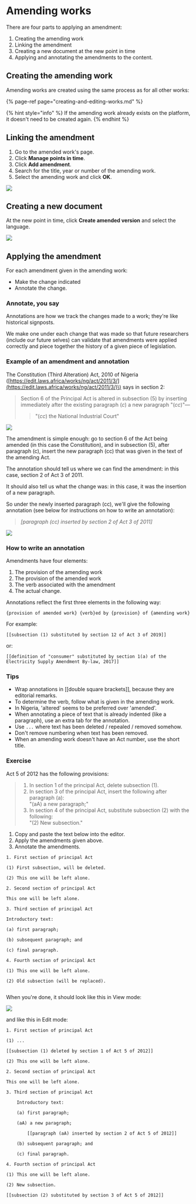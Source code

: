 # Amending works

There are four parts to applying an amendment:

1. Creating the amending work
2. Linking the amendment
3. Creating a new document at the new point in time
4. Applying and annotating the amendments to the content.

## Creating the amending work

Amending works are created using the same process as for all other works:

{% page-ref page="creating-and-editing-works.md" %}

{% hint style="info" %}
If the amending work already exists on the platform, it doesn't need to be created again.
{% endhint %}

## Linking the amendment

1. Go to the amended work's page.
2. Click **Manage points in time**.
3. Click **Add amendment**.
4. Search for the title, year or number of the amending work.
5. Select the amending work and click **OK**.

![](../.gitbook/assets/image%20%2810%29.png)

## Creating a new document

At the new point in time, click **Create amended version** and select the language.

![](../.gitbook/assets/image%20%2812%29.png)

## Applying the amendment

For each amendment given in the amending work:

* Make the change indicated
* Annotate the change.

### Annotate, you say

Annotations are how we track the changes made to a work; they're like historical signposts.

We make one under each change that was made so that future researchers \(include our future selves\) can validate that amendments were applied correctly and piece together the history of a given piece of legislation.

### Example of an amendment and annotation

The Constitution \(Third Alteration\) Act, 2010 of Nigeria \([https://edit.laws.africa/works/ng/act/2011/3/](https://edit.laws.africa/works/ng/act/2011/3/)\) says in section 2:

> Section 6 of the Principal Act is altered in subsection \(5\) by inserting immediately after the existing paragraph \(_c_\) a new paragraph "\(_cc_\)"―
>
> > "\(_cc_\) the National Industrial Court"

![](../.gitbook/assets/image%20%2811%29.png)

The amendment is simple enough: go to section 6 of the Act being amended \(in this case the Constitution\), and in subsection \(5\), after paragraph \(c\), insert the new paragraph \(cc\) that was given in the text of the amending Act.

The annotation should tell us where we can find the amendment: in this case, section 2 of Act 3 of 2011. 

It should also tell us what the change was: in this case, it was the insertion of a new paragraph. 

So under the newly inserted paragraph \(cc\), we'll give the following annotation \(see below for instructions on how to write an annotation\):

> _\[paragraph \(cc\) inserted by section 2 of Act 3 of 2011\]_

![](../.gitbook/assets/image%20%281%29.png)

### How to write an annotation

Amendments have four elements:

1. The provision of the amending work
2. The provision of the amended work
3. The verb associated with the amendment
4. The actual change.

Annotations reflect the first three elements in the following way:

```text
{provision of amended work} {verb}ed by {provision} of {amending work}
```

For example:

```text
[[subsection (1) substituted by section 12 of Act 3 of 2019]]
```

or:

```text
[[definition of "consumer" substituted by section 1(a) of the Electricity Supply Amendment By-law, 2017]]
```

### Tips

* Wrap annotations in \[\[double square brackets\]\], because they are editorial remarks.
* To determine the verb, follow what is given in the amending work.
* In Nigeria, 'altered' seems to be preferred over 'amended'.
* When annotating a piece of text that is already indented \(like a paragraph\),  use an extra tab for the annotation.
* Use `...` where text has been deleted / repealed / removed somehow.
* Don't remove numbering when text has been removed.
* When an amending work doesn't have an Act number, use the short title.

### Exercise

Act 5 of 2012 has the following provisions: 

> 1. In section 1 of the principal Act, delete subsection \(1\).   
> 2. In section 3 of the principal Act, insert the following after paragraph \(a\):   
>     "\(aA\) a new paragraph;"  
> 3. In section 4 of the principal Act, substitute subsection \(2\) with the following:   
>     "\(2\) New subsection."

1. Copy and paste the text below into the editor.
2. Apply the amendments given above.
3. Annotate the amendments.

```text
1. First section of principal Act

(1) First subsection, will be deleted.

(2) This one will be left alone.

2. Second section of principal Act

This one will be left alone.

3. Third section of principal Act

Introductory text:

(a) first paragraph;

(b) subsequent paragraph; and

(c) final paragraph.

4. Fourth section of principal Act

(1) This one will be left alone.

(2) Old subsection (will be replaced).


```

When you're done, it should look like this in View mode:

![](../.gitbook/assets/image%20%287%29.png)

and like this in Edit mode:

```text
1. First section of principal Act

(1) ...

[[subsection (1) deleted by section 1 of Act 5 of 2012]]

(2) This one will be left alone.

2. Second section of principal Act

This one will be left alone.

3. Third section of principal Act

    Introductory text:

    (a) first paragraph;

    (aA) a new paragraph;

        [[paragraph (aA) inserted by section 2 of Act 5 of 2012]]

    (b) subsequent paragraph; and

    (c) final paragraph.

4. Fourth section of principal Act

(1) This one will be left alone.

(2) New subsection.

[[subsection (2) substituted by section 3 of Act 5 of 2012]]


```

